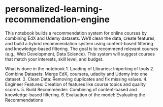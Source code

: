 # personalized-learning-recommendation-engine
This notebook builds a recommendation system for online courses by combining EdX and Udemy datasets. We’ll clean the data, create features, and build a hybrid recommendation system using content-based filtering  and knowledge-based filtering.
The goal is to recommend relevant courses (e.g., Web Development, Data Science).
This system will suggest courses that match your interests, skill level, and budget.

What is done in the notebook
    1. Loading of  Libraries: Importing of  tools 
    2. Combine Datasets: Merge EdX, coursera, udacity and Udemy into one dataset.
    3. Clean Data: Removing  duplicates and fix missing values.
    4. Engineer Features: Creation of  features like course topics and quality scores.
    5. Build Recommender: Combining of  content-based and knowledge-based filtering.
    6. Evaluation of the model: Evaluating the Recommendations
    
    
